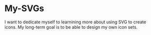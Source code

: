 # My-SVGs
I want to dedicate myself to learnining more about using SVG to create icons. My long-term goal is to be able to design my own icon sets.

